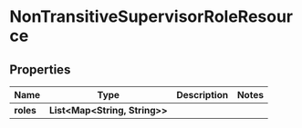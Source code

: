 

# NonTransitiveSupervisorRoleResource


## Properties

| Name | Type | Description | Notes |
|------------ | ------------- | ------------- | -------------|
|**roles** | **List&lt;Map&lt;String, String&gt;&gt;** |  |  |



